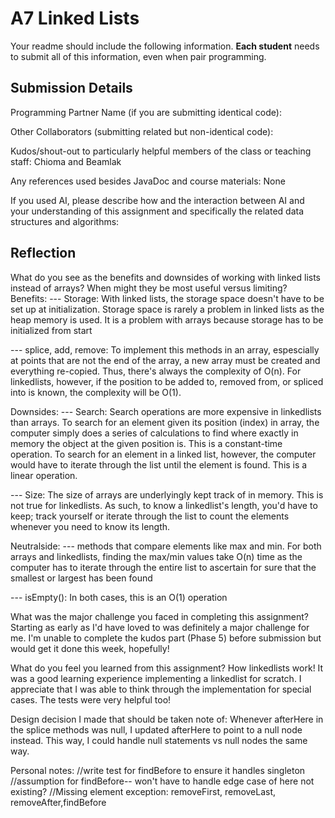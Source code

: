 # A7 Linked Lists

Your readme should include the following information. **Each student** needs to submit all of this information, even when pair programming. 

## Submission Details

Programming Partner Name (if you are submitting identical code):


Other Collaborators (submitting related but non-identical code):


Kudos/shout-out to particularly helpful members of the class or teaching staff:
Chioma and Beamlak

Any references used besides JavaDoc and course materials:
None


If you used AI, please describe how and the interaction between AI and your understanding of this assignment and specifically the related data structures and algorithms:

## Reflection

What do you see as the benefits and downsides of working with linked lists instead of arrays? When might they be most useful versus limiting?
Benefits:
--- Storage: With linked lists, the storage space doesn't have to be set up at initialization. Storage space is rarely a problem in linked lists as the heap memory is used. It is a problem with arrays because storage has to be initialized from start

--- splice, add, remove: To implement this methods in an array, espescially at points that are not the end of the array, a new array must be created and everything re-copied. Thus, there's always the complexity of O(n). For linkedlists, however, if the position to be added to, removed from, or spliced into is known, the complexity will be O(1).

Downsides:
--- Search: Search operations are more expensive in linkedlists than arrays. To search for an element given its position (index) in array, the computer simply does a series of calculations to find where exactly in memory the object at the given position is. This is a constant-time operation. To search for an element in a linked list, however, the computer would have to iterate through the list until the element is found. This is a linear operation.

--- Size: The size of arrays are underlyingly kept track of in memory. This is not true for linkedlists. As such, to know a linkedlist's length, you'd have to keep; track yourself or iterate through the list to count the elements whenever you need to know its length.

Neutralside:
--- methods that compare elements like max and min. For both arrays and linkedlists, finding the max/min values take O(n) time as the computer has to iterate through the entire list to ascertain for sure that the smallest or largest has been found

--- isEmpty(): In both cases, this is an O(1) operation


What was the major challenge you faced in completing this assignment?
Starting as early as I'd have loved to was definitely a major challenge for me. I'm unable to complete the kudos part (Phase 5) before submission but would get it done this week, hopefully!


What do you feel you learned from this assignment?
How linkedlists work! It was a good learning experience implementing a linkedlist for scratch. I appreciate that I was able to think through the implementation for special cases. The tests were very helpful too!

Design decision I made that should be taken note of:
Whenever afterHere in the splice methods was null, I updated afterHere to point to a null node instead. This way, I could handle null statements vs null nodes the same way. 

Personal notes:
//write test for findBefore to ensure it handles singleton 
//assumption for findBefore-- won't have to handle edge case of here not existing?
//Missing element exception: removeFirst, removeLast, removeAfter,findBefore

